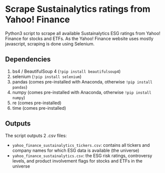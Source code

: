 # Scrape Sustainalytics ratings from Yahoo! Finance
Python3 script to scrape all available Sustainalytics ESG ratings from Yahoo! Finance for stocks and ETFs. As the Yahoo! Finance website uses mostly javascript, scraping is done using Selenium. 

## Dependencies
1. bs4 / BeautifulSoup 4 (`!pip install beautifulsoup4`)
2. selenium (`!pip install selenium`)
2. pandas (comes pre-installed with Anaconda, otherwise `!pip install pandas`)
3. numpy (comes pre-installed with Anaconda, otherwise `!pip install numpy`)
4. re (comes pre-installed)
5. time (comes pre-installed)

## Outputs
The script outputs 2 .csv files:	

* `yahoo_finance_sustainalytics_tickers.csv`: contains all tickers and company names for which ESG data is available (the universe)		
* `yahoo_finance_sustainalytics.csv`: the ESG risk ratings, controversy levels, and product involvement flags for stocks and ETFs in the universe
